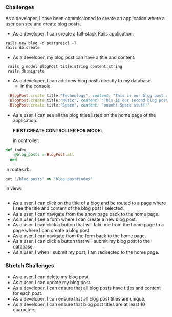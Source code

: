 ### Challenges

As a developer, I have been commissioned to create an application where a user can see and create blog posts.

- As a developer, I can create a full-stack Rails application.

```
rails new blog -d postgresql -T
rails db:create
```

- As a developer, my blog post can have a title and content.

```
 rails g model BlogPost title:string content:string
 rails db:migrate
```

- As a developer, I can add new blog posts directly to my database.
  - in the console:

```ruby
  BlogPost.create title:"Technology", content: "This is our blog post about technology!"
  BlogPost.create title:"Music", content: "This is our second blog post. It's about music!"
  BlogPost.create title:"Space", content: "ooooh! Space stuff!"

```

- As a user, I can see all the blog titles listed on the home page of the application.
  
  **FIRST CREATE CONTROLLER FOR MODEL**
  
  in controller:

```ruby
def index
    @blog_posts = BlogPost.all
  end
```

in routes.rb:

```ruby
get '/blog_posts' => "blog_post#index"
```

in view:

```

```

- As a user, I can click on the title of a blog and be routed to a page where I see the title and content of the blog post I selected.
- As a user, I can navigate from the show page back to the home page.
- As a user, I see a form where I can create a new blog post.
- As a user, I can click a button that will take me from the home page to a page where I can create a blog post.
- As a user, I can navigate from the form back to the home page.
- As a user, I can click a button that will submit my blog post to the database.
- As a user, I when I submit my post, I am redirected to the home page.

### Stretch Challenges

- As a user, I can delete my blog post.
- As a user, I can update my blog post.
- As a developer, I can ensure that all blog posts have titles and content for each post.
- As a developer, I can ensure that all blog post titles are unique.
- As a developer, I can ensure that blog post titles are at least 10 characters.
